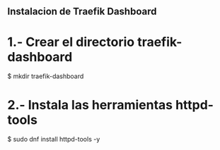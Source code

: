 ## Instalacion de Traefik Dashboard

# 1.- Crear el directorio traefik-dashboard
$ mkdir traefik-dashboard

# 2.- Instala las herramientas httpd-tools
$ sudo dnf install httpd-tools -y



